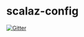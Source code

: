 # scalaz-config

[![Gitter](https://badges.gitter.im/scalaz/scalaz-config.svg)](https://gitter.im/scalaz/scalaz-config?utm_source=badge&utm_medium=badge&utm_campaign=pr-badge&utm_content=badge)